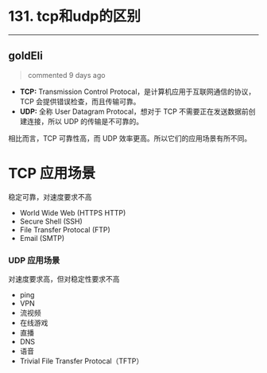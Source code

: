 
 # 131. tcp和udp的区别 
  
 ***
## goldEli 
 > commented 9 days ago 

- **TCP:** Transmission Control Protocal，是计算机应用于互联网通信的协议，TCP 会提供错误检查，而且传输可靠。
- **UDP:** 全称 User Datagram Protocal，想对于 TCP 不需要正在发送数据前创建连接，所以 UDP 的传输是不可靠的。

相比而言，TCP 可靠性高，而 UDP 效率更高。所以它们的应用场景有所不同。

# TCP 应用场景

稳定可靠，对速度要求不高

- World Wide Web (HTTPS HTTP)
- Secure Shell (SSH)
- File Transfer Protocal (FTP)
- Email (SMTP)

### UDP 应用场景

对速度要求高，但对稳定性要求不高

- ping
- VPN
- 流视频
- 在线游戏
- 直播
- DNS
- 语音
- Trivial File Transfer Protocal（TFTP）